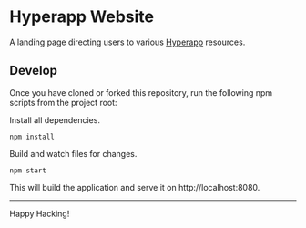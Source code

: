 # Hyperapp Website

A landing page directing users to various [Hyperapp](https://github.com/hyperapp/hyperapp) resources.

## Develop

Once you have cloned or forked this repository, run the following npm scripts from the project root:

Install all dependencies.

```
npm install
```

Build and watch files for changes.

```
npm start
```

This will build the application and serve it on http://localhost:8080.

---

Happy Hacking!

